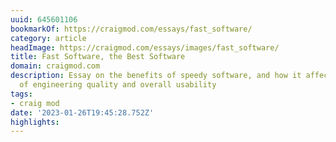 ```yaml
---
uuid: 645601106
bookmarkOf: https://craigmod.com/essays/fast_software/
category: article
headImage: https://craigmod.com/essays/images/fast_software/
title: Fast Software, the Best Software
domain: craigmod.com
description: Essay on the benefits of speedy software, and how it affects user perception
  of engineering quality and overall usability
tags:
- craig mod
date: '2023-01-26T19:45:28.752Z'
highlights:
---
```



